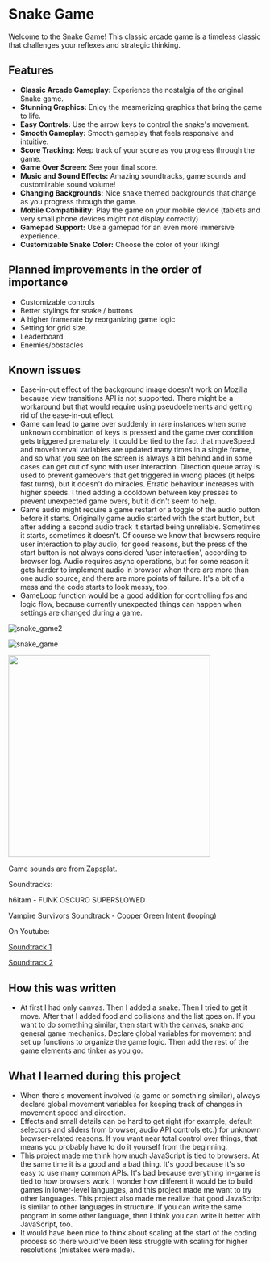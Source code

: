 # Snake Game

Welcome to the Snake Game! This classic arcade game is a timeless classic that challenges your reflexes and strategic thinking.

## Features

- **Classic Arcade Gameplay:** Experience the nostalgia of the original Snake game.
- **Stunning Graphics:** Enjoy the mesmerizing graphics that bring the game to life.
- **Easy Controls:** Use the arrow keys to control the snake's movement.
- **Smooth Gameplay:** Smooth gameplay that feels responsive and intuitive.
- **Score Tracking:** Keep track of your score as you progress through the game.
- **Game Over Screen:** See your final score.
- **Music and Sound Effects:** Amazing soundtracks, game sounds and customizable sound volume!
- **Changing Backgrounds:** Nice snake themed backgrounds that change as you progress through the game.
- **Mobile Compatibility:** Play the game on your mobile device (tablets and very small phone devices might not display correctly)
- **Gamepad Support:** Use a gamepad for an even more immersive experience.
- **Customizable Snake Color:** Choose the color of your liking!

## Planned improvements in the order of importance

* Customizable controls
* Better stylings for snake / buttons
* A higher framerate by reorganizing game logic
* Setting for grid size.
* Leaderboard
* Enemies/obstacles

## Known issues

* Ease-in-out effect of the background image doesn't work on Mozilla because view transitions API is not supported. There might be a workaround but that would require using pseudoelements and getting rid of the ease-in-out effect.
* Game can lead to game over suddenly in rare instances when some unknown combination of keys is pressed and the game over condition gets triggered prematurely. It could be tied to the fact that moveSpeed and moveInterval variables are updated many times in a single frame, and so what you see on the screen is always a bit behind and in some cases can get out of sync with user interaction. Direction queue array is used to prevent gameovers that get triggered in wrong places (it helps fast turns), but it doesn't do miracles. Erratic behaviour increases with higher speeds. I tried adding a cooldown between key presses to prevent unexpected game overs, but it didn't seem to help.
* Game audio might require a game restart or a toggle of the audio button before it starts. Originally game audio started with the start button, but after adding a second audio track it started being unreliable. Sometimes it starts, sometimes it doesn't. Of course we know that browsers require user interaction to play audio, for good reasons, but the press of the start button is not always considered 'user interaction', according to browser log. Audio requires async operations, but for some reason it gets harder to implement audio in browser when there are more than one audio source, and there are more points of failure. It's a bit of a mess and the code starts to look messy, too.
* GameLoop function would be a good addition for controlling fps and logic flow, because currently unexpected things can happen when settings are changed during a game.

![snake_game2](https://github.com/user-attachments/assets/67f92ca1-3c2f-4061-a68d-472d3be7adbc)


![snake_game](https://github.com/user-attachments/assets/3d1b71c4-b47f-4c88-9c7c-94a64268d78b)

<img src="https://github.com/user-attachments/assets/d267a0a2-9d89-4afe-ba47-ed560b90d92c" width="400" />


Game sounds are from Zapsplat.

Soundtracks:

h6itam - FUNK OSCURO SUPERSLOWED

Vampire Survivors Soundtrack - Copper Green Intent (looping)

On Youtube:

<a href="https://www.youtube.com/watch?v=xmRVFNv_DGs">Soundtrack 1</a>

<a href="https://www.youtube.com/watch?v=p7qpWDSN7lM">Soundtrack 2</a>

## How this was written
* At first I had only canvas. Then I added a snake. Then I tried to get it move. After that I added food and collisions and the list goes on. If you want to do something similar, then start with the canvas, snake and general game mechanics. Declare global variables for movement and set up functions to organize the game logic. Then add the rest of the game elements and tinker as you go.

## What I learned during this project

* When there's movement involved (a game or something similar), always declare global movement variables for keeping track of changes in movement speed and direction.
* Effects and small details can be hard to get right (for example, default selectors and sliders from browser, audio API controls etc.) for unknown browser-related reasons. If you want near total control over things, that means you probably have to do it yourself from the beginning.
* This project made me think how much JavaScript is tied to browsers. At the same time it is a good and a bad thing. It's good because it's so easy to use many common APIs. It's bad because everything in-game is tied to how browsers work. I wonder how different it would be to build games in lower-level languages, and this project made me want to try other languages. This project also made me realize that good JavaScript is similar to other languages in structure. If you can write the same program in some other language, then I think you can write it better with JavaScript, too.    
* It would have been nice to think about scaling at the start of the coding process so there would've been less struggle with scaling for higher resolutions (mistakes were made).
